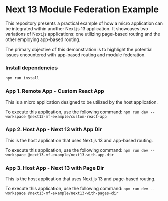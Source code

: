 # Next 13 Module Federation Example

This repository presents a practical example of how a micro application can be integrated within another Next.js 13 application. It showcases two variations of Next.js applications: one utilizing page-based routing and the other employing app-based routing.

The primary objective of this demonstration is to highlight the potential issues encountered with app-based routing and module federation.

### Install dependencies
`npm run install`

### App 1. Remote App - Custom React App
This is a micro application designed to be utilized by the host application.

To execute this application, use the following command: `npm run dev --workspace @next13-mf-example/custom-react-app`

### App 2. Host App - Next 13 with App Dir
This is the host application that uses Next.js 13 and app-based routing.

To execute this application, use the following command: `npm run dev --workspace @next13-mf-example/next13-with-app-dir`

### App 3. Host App - Next 13 with Page Dir
This is the host application that uses Next.js 13 and page-based routing.

To execute this application, use the following command: `npm run dev --workspace @next13-mf-example/next13-with-pages-dir`